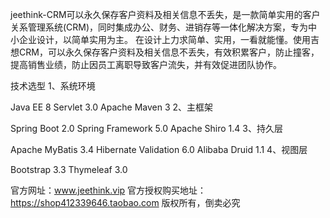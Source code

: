 ﻿jeethink-CRM可以永久保存客户资料及相关信息不丢失，是一款简单实用的客户关系管理系统(CRM)，同时集成办公、财务、进销存等一体化解决方案，专为中小企业设计，以简单实用为主。 在设计上力求简单、实用，一看就能懂。使用吉想CRM，可以永久保存客户资料及相关信息不丢失，有效积累客户，防止撞客，提高销售业绩，防止因员工离职导致客户流失，并有效促进团队协作。

技术选型
1、系统环境

Java EE 8
Servlet 3.0
Apache Maven 3
2、主框架

Spring Boot 2.0
Spring Framework 5.0
Apache Shiro 1.4
3、持久层

Apache MyBatis 3.4
Hibernate Validation 6.0
Alibaba Druid 1.1
4、视图层

Bootstrap 3.3
Thymeleaf 3.0





官方网址：www.jeethink.vip
官方授权购买地址：https://shop412339646.taobao.com
版权所有，倒卖必究




